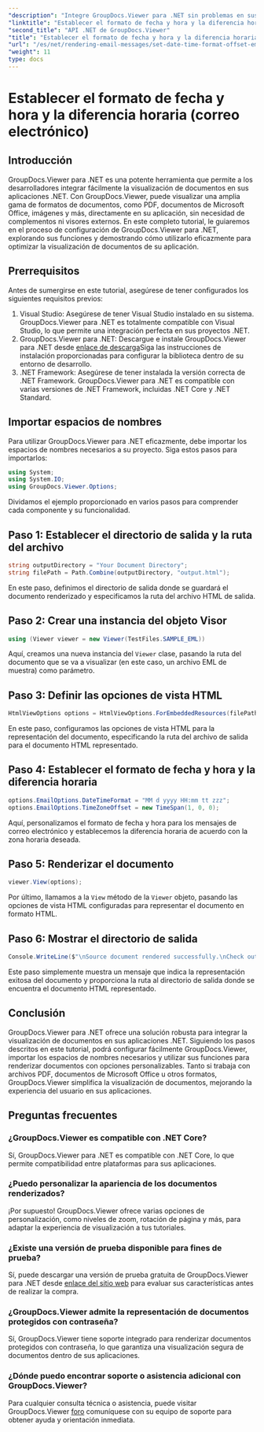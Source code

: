 ```yaml
---
"description": "Integre GroupDocs.Viewer para .NET sin problemas en sus aplicaciones para disfrutar de potentes funciones de visualización de documentos. Mejore la experiencia del usuario con opciones personalizables."
"linktitle": "Establecer el formato de fecha y hora y la diferencia horaria (correo electrónico)"
"second_title": "API .NET de GroupDocs.Viewer"
"title": "Establecer el formato de fecha y hora y la diferencia horaria (correo electrónico)"
"url": "/es/net/rendering-email-messages/set-date-time-format-offset-email/"
"weight": 11
type: docs
---
```

# Establecer el formato de fecha y hora y la diferencia horaria (correo electrónico)


## Introducción
GroupDocs.Viewer para .NET es una potente herramienta que permite a los desarrolladores integrar fácilmente la visualización de documentos en sus aplicaciones .NET. Con GroupDocs.Viewer, puede visualizar una amplia gama de formatos de documentos, como PDF, documentos de Microsoft Office, imágenes y más, directamente en su aplicación, sin necesidad de complementos ni visores externos. En este completo tutorial, le guiaremos en el proceso de configuración de GroupDocs.Viewer para .NET, explorando sus funciones y demostrando cómo utilizarlo eficazmente para optimizar la visualización de documentos de su aplicación.
## Prerrequisitos
Antes de sumergirse en este tutorial, asegúrese de tener configurados los siguientes requisitos previos:
1. Visual Studio: Asegúrese de tener Visual Studio instalado en su sistema. GroupDocs.Viewer para .NET es totalmente compatible con Visual Studio, lo que permite una integración perfecta en sus proyectos .NET.
2. GroupDocs.Viewer para .NET: Descargue e instale GroupDocs.Viewer para .NET desde [enlace de descarga](https://releases.groupdocs.com/viewer/net/)Siga las instrucciones de instalación proporcionadas para configurar la biblioteca dentro de su entorno de desarrollo.
3. .NET Framework: Asegúrese de tener instalada la versión correcta de .NET Framework. GroupDocs.Viewer para .NET es compatible con varias versiones de .NET Framework, incluidas .NET Core y .NET Standard.

## Importar espacios de nombres
Para utilizar GroupDocs.Viewer para .NET eficazmente, debe importar los espacios de nombres necesarios a su proyecto. Siga estos pasos para importarlos:

```csharp
using System;
using System.IO;
using GroupDocs.Viewer.Options;
```


Dividamos el ejemplo proporcionado en varios pasos para comprender cada componente y su funcionalidad.
## Paso 1: Establecer el directorio de salida y la ruta del archivo
```csharp
string outputDirectory = "Your Document Directory";
string filePath = Path.Combine(outputDirectory, "output.html");
```
En este paso, definimos el directorio de salida donde se guardará el documento renderizado y especificamos la ruta del archivo HTML de salida.
## Paso 2: Crear una instancia del objeto Visor
```csharp
using (Viewer viewer = new Viewer(TestFiles.SAMPLE_EML))
```
Aquí, creamos una nueva instancia del `Viewer` clase, pasando la ruta del documento que se va a visualizar (en este caso, un archivo EML de muestra) como parámetro.
## Paso 3: Definir las opciones de vista HTML
```csharp
HtmlViewOptions options = HtmlViewOptions.ForEmbeddedResources(filePath);
```
En este paso, configuramos las opciones de vista HTML para la representación del documento, especificando la ruta del archivo de salida para el documento HTML representado.
## Paso 4: Establecer el formato de fecha y hora y la diferencia horaria
```csharp
options.EmailOptions.DateTimeFormat = "MM d yyyy HH:mm tt zzz";
options.EmailOptions.TimeZoneOffset = new TimeSpan(1, 0, 0);
```
Aquí, personalizamos el formato de fecha y hora para los mensajes de correo electrónico y establecemos la diferencia horaria de acuerdo con la zona horaria deseada.
## Paso 5: Renderizar el documento
```csharp
viewer.View(options);
```
Por último, llamamos a la `View` método de la `Viewer` objeto, pasando las opciones de vista HTML configuradas para representar el documento en formato HTML.
## Paso 6: Mostrar el directorio de salida
```csharp
Console.WriteLine($"\nSource document rendered successfully.\nCheck output in {outputDirectory}.");
```
Este paso simplemente muestra un mensaje que indica la representación exitosa del documento y proporciona la ruta al directorio de salida donde se encuentra el documento HTML representado.

## Conclusión
GroupDocs.Viewer para .NET ofrece una solución robusta para integrar la visualización de documentos en sus aplicaciones .NET. Siguiendo los pasos descritos en este tutorial, podrá configurar fácilmente GroupDocs.Viewer, importar los espacios de nombres necesarios y utilizar sus funciones para renderizar documentos con opciones personalizables. Tanto si trabaja con archivos PDF, documentos de Microsoft Office u otros formatos, GroupDocs.Viewer simplifica la visualización de documentos, mejorando la experiencia del usuario en sus aplicaciones.
## Preguntas frecuentes
### ¿GroupDocs.Viewer es compatible con .NET Core?
Sí, GroupDocs.Viewer para .NET es compatible con .NET Core, lo que permite compatibilidad entre plataformas para sus aplicaciones.
### ¿Puedo personalizar la apariencia de los documentos renderizados?
¡Por supuesto! GroupDocs.Viewer ofrece varias opciones de personalización, como niveles de zoom, rotación de página y más, para adaptar la experiencia de visualización a tus tutoriales.
### ¿Existe una versión de prueba disponible para fines de prueba?
Sí, puede descargar una versión de prueba gratuita de GroupDocs.Viewer para .NET desde [enlace del sitio web](https://releases.groupdocs.com/viewer/net/) para evaluar sus características antes de realizar la compra.
### ¿GroupDocs.Viewer admite la representación de documentos protegidos con contraseña?
Sí, GroupDocs.Viewer tiene soporte integrado para renderizar documentos protegidos con contraseña, lo que garantiza una visualización segura de documentos dentro de sus aplicaciones.
### ¿Dónde puedo encontrar soporte o asistencia adicional con GroupDocs.Viewer?
Para cualquier consulta técnica o asistencia, puede visitar GroupDocs.Viewer [foro](https://forum.groupdocs.com/c/viewer/9) comuníquese con su equipo de soporte para obtener ayuda y orientación inmediata.